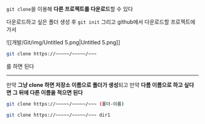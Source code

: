 `git clone`을 이용해 **다른 프로젝트를 다운로드**할 수 있다

다운로드하고 싶은 폴더 생성 후 `git init` 그리고 github에서 다운로드할 프로젝트에 가서

  

![[개발/Git/img/Untitled 5.png|Untitled 5.png]]

```Bash
git clone https://~~~~~/~~~~~/~~~
```

를 하면 된다

---

만약 **그냥 clone 하면 저장소 이름으로 폴더가 생성**되고 만약 **다름 이름으로 하고 싶다면 그 뒤에 다른 이름을 적으면 된다**

```Bash
git clone https://~~~~~/~~~~~/~~~ (폴더-이름)
```

```Bash
git clone https://~~~~~/~~~~~/~~~ dir1
```